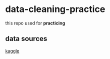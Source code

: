 # data-cleaning-practice
this repo used for **practicing**
## data sources
[kaggle](https://www.kaggle.com/datasets)
